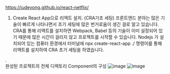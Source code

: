 
https://judeyong.github.io/react-netflix/


1. Create React App으로 리액트 설치. (CRA기초 세팅)
프론트엔드 분야는 많은 기술이 빠르게 나타나면서 초기 세팅에 많은 번거로움이 생긴 걸로 알고 있습니다. CRA를 통해 리액트를 설치하면 Webpack, Babel 등의 기술이 이미 설정되어 있기 때문에 많은 시간이 걸리지 않고 프로젝트를 시작할 수 있습니다.
Nodejs 가 설치되어 있는 컴퓨터 환경에서 터미널에 npx create-react-app ./ 명령어를 통해 리액트를 설치하여 CRA 초기 세팅을 하였습니다. 

.    	
완성된 프로젝트의 전체 디렉토리	Component의 구성
![image](https://user-images.githubusercontent.com/58219824/217749670-a1e9eea8-9ef2-4741-93ae-a2dbbd15c2d4.png)
![image](https://user-images.githubusercontent.com/58219824/217749690-9f8223f5-9fb8-411c-97e5-eda5a2e80e48.png)
